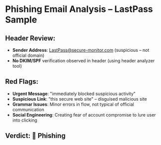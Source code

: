 # Phishing Email Analysis – LastPass Sample

## Header Review:
- **Sender Address**: LastPass@secure-monitor.com (suspicious – not official domain)
- **No DKIM/SPF** verification observed in header (using header analyzer tool)

## Red Flags:
- **Urgent Message**: "immediately blocked suspicious activity"
- **Suspicious Link**: "this secure web site" – disguised malicious site
- **Grammar Issues**: Minor errors in flow, not typical of official communication
- **Social Engineering**: Creating fear of account compromise to lure user into clicking

## Verdict: 🚨 Phishing

